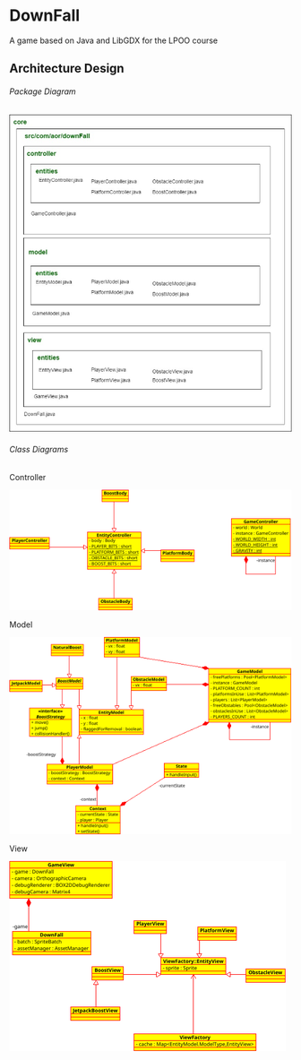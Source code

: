 # DownFall

A game based on Java and LibGDX for the LPOO course

## Architecture Design

###### Package Diagram

![alt text](https://github.com/SofiaCardosoMartins/DownFall/blob/master/intermediate_delivery/architecture/package_diagram/package_diagram.jpg)

###### Class Diagrams

Controller

![alt text](https://github.com/SofiaCardosoMartins/DownFall/blob/master/intermediate_delivery/architecture/class_diagram/images/controller.png)

Model

![alt text](https://github.com/SofiaCardosoMartins/DownFall/blob/master/intermediate_delivery/architecture/class_diagram/images/model.png)

View

![alt text](https://github.com/SofiaCardosoMartins/DownFall/blob/master/intermediate_delivery/architecture/class_diagram/images/view.png)
